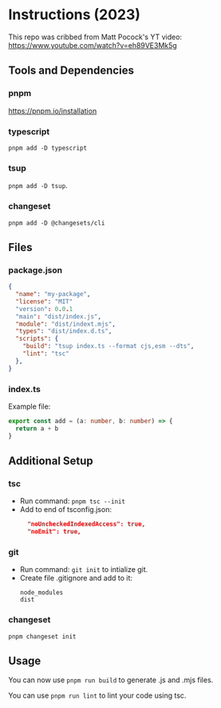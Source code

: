 # Instructions (2023)

This repo was cribbed from Matt Pocock's YT video: https://www.youtube.com/watch?v=eh89VE3Mk5g

## Tools and Dependencies

### pnpm
https://pnpm.io/installation

### typescript
`pnpm add -D typescript` 

### tsup
`pnpm add -D tsup`.

### changeset
`pnpm add -D @changesets/cli`

## Files

### package.json
  ```json
  {
    "name": "my-package",
    "license": "MIT"
    "version": 0.0.1
    "main": "dist/index.js",
    "module": "dist/indext.mjs",
    "types": "dist/index.d.ts",
    "scripts": {
      "build": "tsup index.ts --format cjs,esm --dts",
      "lint": "tsc"
    },
  }
  ```

### index.ts
Example file: 
  ```ts
  export const add = (a: number, b: number) => {
    return a + b
  }
  ``` 

## Additional Setup

### tsc

- Run command: `pnpm tsc --init`
- Add to end of tsconfig.json: 
  ```json
    "noUncheckedIndexedAccess": true,
    "noEmit": true,
  ```

### git
- Run command: `git init` to intialize git.
- Create file .gitignore and add to it:
  ```
  node_modules
  dist
  ```

### changeset

`pnpm changeset init` 

## Usage

You can now use `pnpm run build` to generate .js and .mjs files.
  
You can use `pnpm run lint` to lint your code using tsc.

